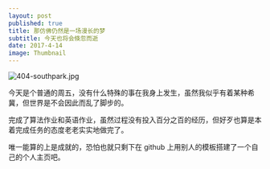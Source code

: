 ```yaml
---
layout: post
published: true
title: 那仿佛仍然是一场漫长的梦
subtitle: 今天也将会倏忽而逝
date: 2017-4-14
image: Thumbnail
---
```

![404-southpark.jpg]({{site.baseurl}}/img/404-southpark.jpg)

今天是个普通的周五，没有什么特殊的事在我身上发生，虽然我似乎有着某种希冀，但世界是不会因此而乱了脚步的。

完成了算法作业和英语作业，虽然过程没有投入百分之百的经历，但好歹也算是本着完成任务的态度老老实实地做完了。

唯一能算的上是成就的，恐怕也就只剩下在 github 上用别人的模板搭建了一个自己的个人主页吧。
